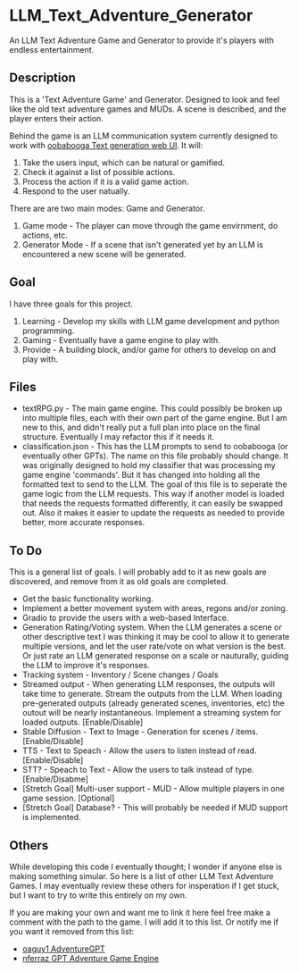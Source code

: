 # LLM_Text_Adventure_Generator
An LLM Text Adventure Game and Generator to provide it's players with endless entertainment.

## Description
This is a 'Text Adventure Game' and Generator. Designed to look and feel like the old text adventure games and MUDs. A scene is described, and the player enters their action.

Behind the game is an LLM communication system currently designed to work with [oobabooga Text generation web UI](https://github.com/oobabooga/text-generation-webui). It will:
1. Take the users input, which can be natural or gamified.
2. Check it against a list of possible actions.
3. Process the action if it is a valid game action.
4. Respond to the user natually.

There are are two main modes: Game and Generator.
1. Game mode - The player can move through the game envirnment, do actions, etc.
2. Generator Mode - If a scene that isn't generated yet by an LLM is encountered a new scene will be generated.

## Goal
I have three goals for this project.
1. Learning - Develop my skills with LLM game development and python programming.
2. Gaming - Eventually have a game engine to play with.
3. Provide - A building block, and/or game for others to develop on and play with.

## Files
* textRPG.py - The main game engine. This could possibly be broken up into multiple files, each with their own part of the game engine. But I am new to this, and didn't really put a full plan into place on the final structure. Eventually I may refactor this if it needs it.
* classification.json - This has the LLM prompts to send to oobabooga (or eventually other GPTs). The name on this file probably should change. It was originally designed to hold my classifier that was processing my game engine 'commands'. But it has changed into holding all the formatted text to send to the LLM. The goal of this file is to seperate the game logic from the LLM requests. This way if another model is loaded that needs the requests formatted differently, it can easily be swapped out. Also it makes it easier to update the requests as needed to provide better, more accurate responses.

## To Do
This is a general list of goals. I will probably add to it as new goals are discovered, and remove from it as old goals are completed.
* Get the basic functionality working.
* Implement a better movement system with areas, regons and/or zoning.
* Gradio to provide the users with a web-based Interface.
* Generation Rating/Voting system. When the LLM generates a scene or other descriptive text I was thinking it may be cool to allow it to generate multiple versions, and let the user rate/vote on what version is the best. Or just rate an LLM generated response on a scale or nauturally, guiding the LLM to improve it's responses.
* Tracking system - Inventory / Scene changes / Goals
* Streamed output - When generating LLM responses, the outputs will take time to generate. Stream the outputs from the LLM. When loading pre-generated outputs (already generated scenes, inventories, etc) the outout will be nearly instantaneous. Implement a streaming system for loaded outputs. \[Enable/Disable\] 
* Stable Diffusion - Text to Image - Generation for scenes / items. \[Enable/Disable\]
* TTS - Text to Speach - Allow the users to listen instead of read. \[Enable/Disable\]
* STT? - Speach to Text - Allow the users to talk instead of type. \[Enable/Disabme\]
* \[Stretch Goal\] Multi-user support - MUD - Allow multiple players in one game session. \[Optional\]
* \[Stretch Goal\] Database? - This will probably be needed if MUD support is implemented.


## Others
While developing this code I eventually thought; I wonder if anyone else is making something simular. So here is a list of other LLM Text Adventure Games. I may eventually review these others for insperation if I get stuck, but I want to try to write this entirely on my own.

If you are making your own and want me to link it here feel free make a comment with the path to the game. I will add it to this list. Or notify me if you want it removed from this list:
* [oaguy1 AdventureGPT](https://github.com/oaguy1/AdventureGPT)
* [nferraz GPT Adventure Game Engine](https://github.com/nferraz/gpt-adventures)
